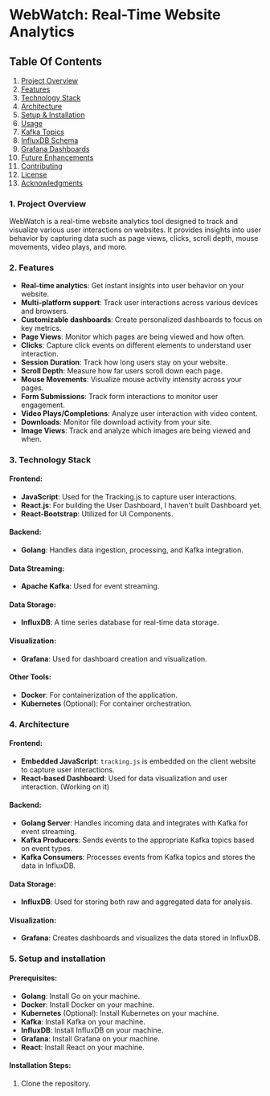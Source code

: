 # WebWatch: Real-Time Website Analytics 

## Table Of Contents 
1. [Project Overview](#project-overview)
2. [Features](#features)
3. [Technology Stack](#technology-stack)
4. [Architecture](#architecture)
5. [Setup & Installation](#setup--installation)
6. [Usage](#usage)
7. [Kafka Topics](#kafka-topics)
8. [InfluxDB Schema](#influxdb-schema)
9. [Grafana Dashboards](#grafana-dashboards)
10. [Future Enhancements](#future-enhancements)
11. [Contributing](#contributing)
12. [License](#license)
13. [Acknowledgments](#acknowledgments)

### 1. Project Overview

WebWatch is a real-time website analytics tool designed to track and visualize various user interactions on websites. It provides insights into user behavior by capturing data such as page views, clicks, scroll depth, mouse movements, video plays, and more.

### 2. Features

- **Real-time analytics**: Get instant insights into user behavior on your website.
- **Multi-platform support**: Track user interactions across various devices and browsers.
- **Customizable dashboards**: Create personalized dashboards to focus on key metrics.
- **Page Views**: Monitor which pages are being viewed and how often.
- **Clicks**: Capture click events on different elements to understand user interaction.
- **Session Duration**: Track how long users stay on your website.
- **Scroll Depth**: Measure how far users scroll down each page.
- **Mouse Movements**: Visualize mouse activity intensity across your pages.
- **Form Submissions**: Track form interactions to monitor user engagement.
- **Video Plays/Completions**: Analyze user interaction with video content.
- **Downloads**: Monitor file download activity from your site.
- **Image Views**: Track and analyze which images are being viewed and when.

### 3. Technology Stack

#### Frontend:
- **JavaScript**: Used for the Tracking.js to capture user interactions.
- **React.js**: For building the User Dashboard, I haven't built Dashboard yet.
- **React-Bootstrap**: Utilized for UI Components.

#### Backend:
- **Golang**: Handles data ingestion, processing, and Kafka integration.

#### Data Streaming:
- **Apache Kafka**: Used for event streaming.

#### Data Storage:
- **InfluxDB**: A time series database for real-time data storage.

#### Visualization:
- **Grafana**: Used for dashboard creation and visualization.

#### Other Tools:
- **Docker**: For containerization of the application.
- **Kubernetes** (Optional): For container orchestration.


### 4. Architecture

#### Frontend:
- **Embedded JavaScript**: `tracking.js` is embedded on the client website to capture user interactions.
- **React-based Dashboard**: Used for data visualization and user interaction. (Working on it)

#### Backend:
- **Golang Server**: Handles incoming data and integrates with Kafka for event streaming.
- **Kafka Producers**: Sends events to the appropriate Kafka topics based on event types.
- **Kafka Consumers**: Processes events from Kafka topics and stores the data in InfluxDB.

#### Data Storage:
- **InfluxDB**: Used for storing both raw and aggregated data for analysis.

#### Visualization:
- **Grafana**: Creates dashboards and visualizes the data stored in InfluxDB.

### 5. Setup and installation

#### Prerequisites:

- **Golang**: Install Go on your machine.
- **Docker**: Install Docker on your machine.
- **Kubernetes** (Optional): Install Kubernetes on your machine.
- **Kafka**: Install Kafka on your machine.
- **InfluxDB**: Install InfluxDB on your machine.
- **Grafana**: Install Grafana on your machine.
- **React**: Install React on your machine.

#### Installation Steps:
1. Clone the repository.
